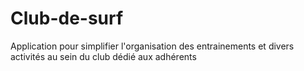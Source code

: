 # Club-de-surf
Application pour simplifier l'organisation des entrainements et divers activités  au sein du club dédié aux adhérents 
